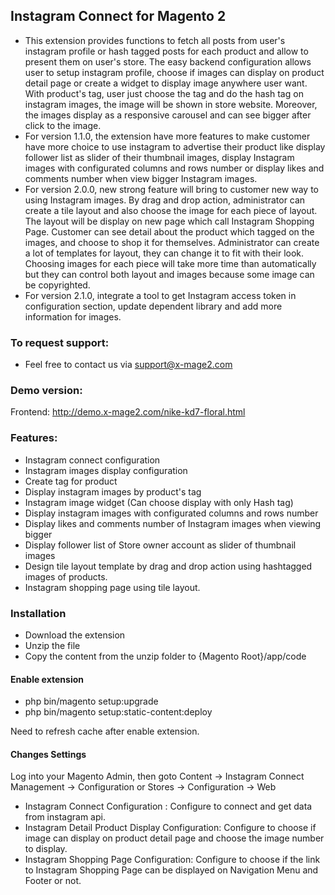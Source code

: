 ## Instagram Connect for Magento 2

- This extension provides functions to fetch all posts from user's instagram profile or hash tagged posts for each product
and allow to present them on user's store. The easy backend configuration allows user to setup instagram profile, choose
if images can display on product detail page or create a widget to display image anywhere user want. With product's tag,
user just choose the tag and do the hash tag on instagram images, the image will be shown in store website. Moreover,
the images display as a responsive carousel and can see bigger after click to the image. 
- For version 1.1.0, the extension have more features to make customer have more choice to use instagram to advertise their product like display
follower list as slider of their thumbnail images, display Instagram images with configurated columns and rows number or
display likes and comments number when view bigger Instagram images.
- For version 2.0.0, new strong feature will bring to customer new way to using Instagram images. By drag and drop action,
administrator can create a tile layout and also choose the image for each piece of layout. The layout will be display on new
page which call Instagram Shopping Page. Customer can see detail about the product which tagged on the images, and choose to shop
it for themselves. Administrator can create a lot of templates for layout, they can change it to fit with their look. Choosing images
for each piece will take more time than automatically but they can control both layout and images because some image can be copyrighted. 
- For version 2.1.0, integrate a tool to get Instagram access token in configuration section, update dependent library and add more information for images.
### To request support:
* Feel free to contact us via support@x-mage2.com

### Demo version:

Frontend: http://demo.x-mage2.com/nike-kd7-floral.html

### Features:
- Instagram connect configuration
- Instagram images display configuration
- Create tag for product
- Display instagram images by product's tag
- Instagram image widget (Can choose display with only Hash tag)
- Display instagram images with configurated columns and rows number
- Display likes and comments number of Instagram images when viewing bigger
- Display follower list of Store owner account as slider of thumbnail images
- Design tile layout template by drag and drop action using hashtagged images of products.
- Instagram shopping page using tile layout.

### Installation
 * Download the extension
 * Unzip the file
 * Copy the content from the unzip folder to {Magento Root}/app/code

#### Enable extension
 
 * php bin/magento setup:upgrade
 * php bin/magento setup:static-content:deploy
 
 Need to refresh cache after enable extension.

#### Changes Settings
Log into your Magento Admin, then goto Content -> Instagram Connect Management -> Configuration or Stores -> Configuration -> Web
* Instagram Connect Configuration : Configure to connect and get data from instagram api.
* Instagram Detail Product Display Configuration: Configure to choose if image can display on product detail page and
choose the image number to display.
* Instagram Shopping Page Configuration: Configure to choose if the link to Instagram Shopping Page can be displayed on Navigation 
Menu and Footer or not.

